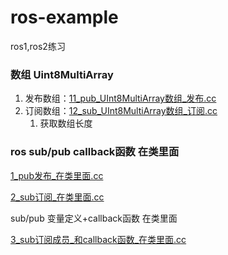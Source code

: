 # ros-example
ros1,ros2练习

### 数组 Uint8MultiArray
1. 发布数组：[11_pub_UInt8MultiArray数组_发布.cc](ros1/src/1_ros_基础/ch2_topic_msg/src/11_pub_UInt8MultiArray数组_发布.cc)
2. 订阅数组：[12_sub_UInt8MultiArray数组_订阅.cc](ros1/src/1_ros_基础/ch2_topic_msg/src/12_sub_UInt8MultiArray数组_订阅.cc)
    1. 获取数组长度


### ros sub/pub callback函数 在类里面
[1_pub发布_在类里面.cc](ros1/src/1_ros_基础/ch2_topic_msg/src/1_pub发布_在类里面.cc)

[2_sub订阅_在类里面.cc](ros1/src/1_ros_基础/ch2_topic_msg/src/2_sub订阅_在类里面.cc)

sub/pub 变量定义+callback函数 在类里面

[3_sub订阅成员_和callback函数_在类里面.cc](ros1/src/1_ros_基础/ch2_topic_msg/src/3_sub订阅成员_和callback函数_在类里面.cc)
